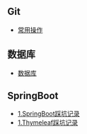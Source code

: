 ## Git

* [常用操作](Git/git.md)

## 数据库

* [数据库](数据库/SQL.md)

## SpringBoot

* [1.SpringBoot踩坑记录](SpringBoot/SpringBoot踩坑.md)
* [1.Thymeleaf踩坑记录](SpringBoot/Thymeleaf踩坑.md)


